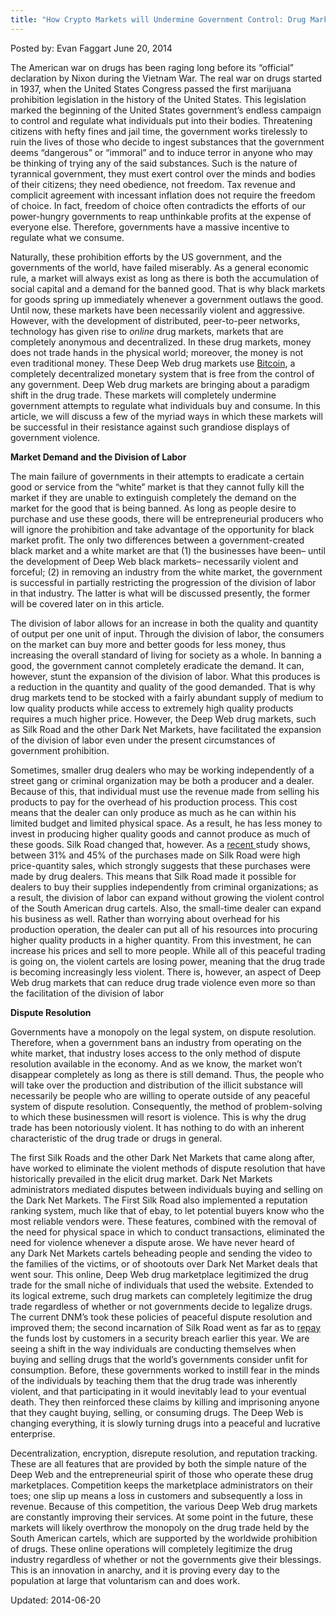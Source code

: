 ```yaml
---
title: "How Crypto Markets will Undermine Government Control: Drug Markets"
---
```


Posted by: Evan Faggart
<span>June 20, 2014</span>

<p>The American war on drugs has been raging long before its “official” declaration by Nixon during the Vietnam War. The real war on drugs started in 1937, when the United States Congress passed the first marijuana prohibition legislation in the history of the United States. This legislation marked the beginning of the United States government&#8217;s endless campaign to control and regulate what individuals put into their bodies. Threatening citizens with hefty fines and jail time, the government works tirelessly to ruin the lives of those who decide to ingest substances that the government deems “dangerous” or “immoral” and to induce terror in anyone who may be thinking of trying any of the said substances. Such is the nature of tyrannical government, they must exert control over the minds and bodies of their citizens; they need obedience, not freedom. Tax revenue and complicit agreement with incessant inflation does not require the freedom of choice. In fact, freedom of choice often contradicts the efforts of our power-hungry governments to reap unthinkable profits at the expense of everyone else. Therefore, governments have a massive incentive to regulate what we consume.</p>
<p>Naturally, these prohibition efforts by the US government, and the governments of the world, have failed miserably. As a general economic rule, a market will always exist as long as there is both the accumulation of social capital and a demand for the banned good. That is why black markets for goods spring up immediately whenever a government outlaws the good. Until now, these markets have been necessarily violent and aggressive. However, with the development of distributed, peer-to-peer networks, technology has given rise to <em>online</em> drug markets, markets that are completely anonymous and decentralized. In these drug markets, money does not trade hands in the physical world; moreover, the money is not even traditional money. These Deep Web drug markets use <a href="tag/bitcoin/">Bitcoin</a>, a completely decentralized monetary system that is free from the control of any government. Deep Web drug markets are bringing about a paradigm shift in the drug trade. These markets will completely undermine government attempts to regulate what individuals buy and consume. In this article, we will discuss a few of the myriad ways in which these markets will be successful in their resistance against such grandiose displays of government violence.</p>
<p><strong>Market Demand and the Division of Labor</strong></p>
<p>The main failure of governments in their attempts to eradicate a certain good or service from the “white” market is that they cannot fully kill the market if they are unable to extinguish completely the demand on the market for the good that is being banned. As long as people desire to purchase and use these goods, there will be entrepreneurial producers who will ignore the prohibition and take advantage of the opportunity for black market profit. The only two differences between a government-created black market and a white market are that (1) the businesses have been&#8211; until the development of Deep Web black markets&#8211; necessarily violent and forceful; (2) in removing an industry from the white market, the government is successful in partially restricting the progression of the division of labor in that industry. The latter is what will be discussed presently, the former will be covered later on in this article.</p>
<p>The division of labor allows for an increase in both the quality and quantity of output per one unit of input. Through the division of labor, the consumers on the market can buy more and better goods for less money, thus increasing the overall standard of living for society as a whole. In banning a good, the government cannot completely eradicate the demand. It can, however, stunt the expansion of the division of labor. What this produces is a reduction in the quantity and quality of the good demanded. That is why drug markets tend to be stocked with a fairly abundant supply of medium to low quality products while access to extremely high quality products requires a much higher price. However, the Deep Web drug markets, such as Silk Road and the other Dark Net Markets, have facilitated the expansion of the division of labor even under the present circumstances of government prohibition.</p>
<p>Sometimes, smaller drug dealers who may be working independently of a street gang or criminal organization may be both a producer and a dealer. Because of this, that individual must use the revenue made from selling his products to pay for the overhead of his production process. This cost means that the dealer can only produce as much as he can within his limited budget and limited physical space. As a result, he has less money to invest in producing higher quality goods and cannot produce as much of these goods. Silk Road changed that, however. As a <a href="https://g-i-r.github.io/deepdotweb/2014/06/08/study-claims-silk-road-reduced-drug-trade-violence/">recent </a>study shows, between 31% and 45% of the purchases made on Silk Road were high price-quantity sales, which strongly suggests that these purchases were made by drug dealers. This means that Silk Road made it possible for dealers to buy their supplies independently from criminal organizations; as a result, the division of labor can expand without growing the violent control of the South American drug cartels. Also, the small-time dealer can expand his business as well. Rather than worrying about overhead for his production operation, the dealer can put all of his resources into procuring higher quality products in a higher quantity. From this investment, he can increase his prices and sell to more people. While all of this peaceful trading is going on, the violent cartels are losing power, meaning that the drug trade is becoming increasingly less violent. There is, however, an aspect of Deep Web drug markets that can reduce drug trade violence even more so than the facilitation of the division of labor</p>
<p><strong>Dispute Resolution</strong></p>
<p>Governments have a monopoly on the legal system, on dispute resolution. Therefore, when a government bans an industry from operating on the white market, that industry loses access to the only method of dispute resolution available in the economy. And as we know, the market won&#8217;t disappear completely as long as there is still demand. Thus, the people who will take over the production and distribution of the illicit substance will necessarily be people who are willing to operate outside of any peaceful system of dispute resolution. Consequently, the method of problem-solving to which these businessmen will resort is violence. This is why the drug trade has been notoriously violent. It has nothing to do with an inherent characteristic of the drug trade or drugs in general.</p>
<p>The first Silk Roads and the other Dark Net Markets that came along after, have worked to eliminate the violent methods of dispute resolution that have historically prevailed in the elicit drug market. Dark Net Markets administrators mediated disputes between individuals buying and selling on the Dark Net Markets. The First Silk Road also implemented a reputation ranking system, much like that of ebay, to let potential buyers know who the most reliable vendors were. These features, combined with the removal of the need for physical space in which to conduct transactions, eliminated the need for violence whenever a dispute arose. We have never heard of any Dark Net Markets cartels beheading people and sending the video to the families of the victims, or of shootouts over Dark Net Market deals that went sour. This online, Deep Web drug marketplace legitimized the drug trade for the small niche of individuals that used the website. Extended to its logical extreme, such drug markets can completely legitimize the drug trade regardless of whether or not governments decide to legalize drugs. The current DNM&#8217;s took these policies of peaceful dispute resolution and improved them; the second incarnation of Silk Road went as far as to <a href="https://g-i-r.github.io/deepdotweb/2014/05/28/silk-road-admin-repaid-82-09-stolen-funds/">repay</a> the funds lost by customers in a security breach earlier this year. We are seeing a shift in the way individuals are conducting themselves when buying and selling drugs that the world&#8217;s governments consider unfit for consumption. Before, these governments worked to instill fear in the minds of the individuals by teaching them that the drug trade was inherently violent, and that participating in it would inevitably lead to your eventual death. They then reinforced these claims by killing and imprisoning anyone that they caught buying, selling, or consuming drugs. The Deep Web is changing everything, it is slowly turning drugs into a peaceful and lucrative enterprise.</p>
<p>Decentralization, encryption, disrepute resolution, and reputation tracking. These are all features that are provided by both the simple nature of the Deep Web and the entrepreneurial spirit of those who operate these drug marketplaces. Competition keeps the marketplace administrators on their toes; one slip up means a loss in customers and subsequently a loss in revenue. Because of this competition, the various Deep Web drug markets are constantly improving their services. At some point in the future, these markets will likely overthrow the monopoly on the drug trade held by the South American cartels, which are supported by the worldwide prohibition of drugs. These online operations will completely legitimize the drug industry regardless of whether or not the governments give their blessings. This is an innovation in anarchy, and it is proving every day to the population at large that voluntarism can and does work.</p>

Updated: 2014-06-20